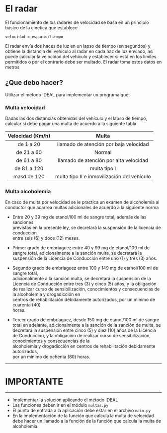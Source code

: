 # El radar
El funcionamiento de los radares de velocidad se basa en un principio básico de la cinetica que establece

`velocidad = espacio/tiempo`

El radar envía dos haces de luz en un lapso de tiempo (en segundos) y obtiene la distancia del vehículo al radar en cada haz de luz enviado, así puede calcular la velocidad del vehículo y establecer si está en los límites permitidos o por el contrario debe ser multado. El radar toma estos datos en metros 

## ¿Que debo hacer?
Utilizar el método IDEAL para 
implementar un programa que: 

### Multa velocidad 
Dadas las dos distancias obtenidas del vehículo y el lapso de tiempo, calcular si debe pagar una multa de acuerdo a la siguiente tabla  
  
| Velocidad (Km/h) |Multa | 
| :---: | :---: | 
| de 1 a 20 | llamado de atención por baja velocidad |
| de 21 a 60 | Normal |
| de 61 a 80 | llamado de atención por alta velocidad |
| de 81 a 120 |multa tipo I |
| masd de 120 | multa tipo II e inmovilización del vehículo |


### Multa alcoholemia 

En caso de multa por velocidad se le practica un examen de alcoholemia al conductor que acarrea multas adicionales de acuerdo a la siguiente norma


*   Entre	 20	 y	 39	 mg	 de	 etanol/l00	 ml	 de	sangre	 total,	 además	 de	 las	 sanciones	
previstas	en	la	presente	ley,	se	decretará	la	suspensión	de	la	licencia	de	conducción	
entre	seis	(6)	y	doce	(12)	meses.


*  Primer	 grado	 de	 embriaguez	 entre	 40	 y	 99	 mg	 de	 etanol/100	 ml	 de	 sangre	 total,	
adicionalmente	 a	 la	 sanción	 multa,	 se	 decretará	 la	 suspensión	 de	 la	 Licencia	 de	
Conducción	entre	uno	(1)	y	tres	(3)	años.


*  Segundo	grado	de	embriaguez	entre	100	y	149	mg	de	etanol/100	ml	de	sangre	total,	
adicionalmente	 a	 la	 sanción	 multa,	 se	 decretará	 la	 suspensión	 de	 la	 Licencia	 de	
Conducción	 entre	 tres	 (3)	 y	 cinco	 (5)	 años,	 y	 la	 obligación	 de	 realizar	 curso	 de	
sensibilización,	conocimientos	y	consecuencias	de	la	alcoholemia	y	drogadicción	en	
centros	de	rehabilitación	debidamente	autorizados,	por	un	mínimo	de	cuarenta	(40)	
horas.


* Tercer	 grado	 de	 embriaguez,	 desde	 150	 mg	 de	 etanol/100	 ml	 de	 sangre	 total	 en	
adelante,	 adicionalmente	 a	 la	 sanción	 de	 la	 sanción	 de	 multa,	 se	 decretará	 la	
suspensión	 entre	 cinco	 (5)	 y	 diez	 (10)	 años	 de	 la	 Licencia	 de	 Conducción,	 y	 la	
obligación	de	realizar	curso	de	sensibilización,	conocimientos	y	consecuencias	de	la	
alcoholemia	 y	drogadicción	en	 centros	de	 rehabilitación	debidamente	autorizados,	
por	un	mínimo	de	ochenta	(80)	horas.

---
# IMPORTANTE
---
*   Implementar la solución aplicando el método IDEAL
*   Las funciones deben ir en el módulo `multas.py`
*   El punto de entrada a la aplicación debe estar en el archivo `main.py` 
*  En la implementación de la función que calcula la multa de velocidad debe hacer un llamado a la función de la función que calcula la multa de alcoholemia.  
